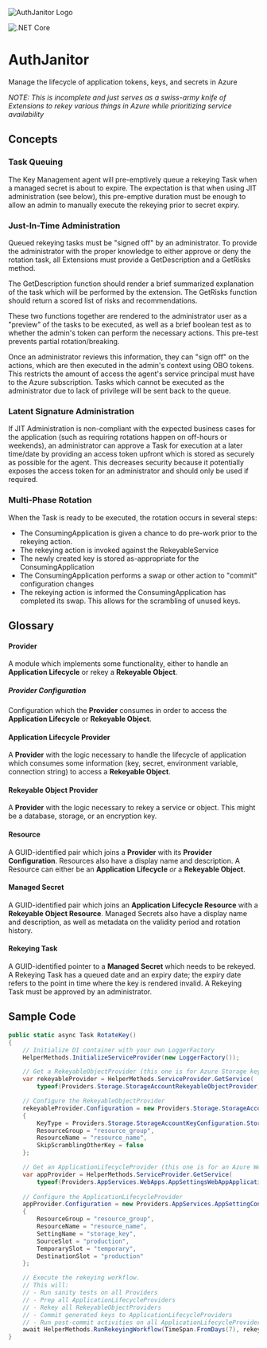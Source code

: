 ![AuthJanitor Logo](../master/docs/assets/img/AJLogoDark.png?raw=true)

![.NET Core](https://github.com/anthturner/AuthJanitor/workflows/.NET%20Core/badge.svg?branch=master)

# AuthJanitor
Manage the lifecycle of application tokens, keys, and secrets in Azure

*NOTE: This is incomplete and just serves as a swiss-army knife of Extensions to rekey various things in Azure while 
prioritizing service availability*

## Concepts
### Task Queuing
The Key Management agent will pre-emptively queue a rekeying Task when a managed secret is about to expire. The expectation
is that when using JIT administration (see below), this pre-emptive duration must be enough to allow an admin to manually
execute the rekeying prior to secret expiry.

### Just-In-Time Administration
Queued rekeying tasks must be "signed off" by an administrator. To provide the administrator with the proper knowledge to either
approve or deny the rotation task, all Extensions must provide a GetDescription and a GetRisks method.

The GetDescription function should render a brief summarized explanation of the task which will be performed by the extension. 
The GetRisks function should return a scored list of risks and recommendations.

These two functions together are rendered to the administrator user as a "preview" of the tasks to be executed, as well as a brief
boolean test as to whether the admin's token can perform the necessary actions. This pre-test prevents partial rotation/breaking.

Once an administrator reviews this information, they can "sign off" on the actions, which are then executed in the admin's context
using OBO tokens. This restricts the amount of access the agent's service principal must have to the Azure subscription. Tasks
which cannot be executed as the administrator due to lack of privilege will be sent back to the queue.

### Latent Signature Administration
If JIT Administration is non-compliant with the expected business cases for the application (such as requiring rotations happen on
off-hours or weekends), an administrator can approve a Task for execution at a later time/date by providing an access token upfront
which is stored as securely as possible for the agent. This decreases security because it potentially exposes the access token for
an administrator and should only be used if required.

### Multi-Phase Rotation
When the Task is ready to be executed, the rotation occurs in several steps:
* The ConsumingApplication is given a chance to do pre-work prior to the rekeying action.
* The rekeying action is invoked against the RekeyableService
* The newly created key is stored as-appropriate for the ConsumingApplication
* The ConsumingApplication performs a swap or other action to "commit" configuration changes
* The rekeying action is informed the ConsumingApplication has completed its swap. This allows for the scrambling of unused keys.

## Glossary
#### Provider
A module which implements some functionality, either to handle an **Application Lifecycle** or rekey a **Rekeyable Object**.

##### Provider Configuration
Configuration which the **Provider** consumes in order to access the **Application Lifecycle** or **Rekeyable Object**.

#### Application Lifecycle Provider
A **Provider** with the logic necessary to handle the lifecycle of application which consumes some information (key, secret, environment variable,
connection string) to access a **Rekeyable Object**.

#### Rekeyable Object Provider
A **Provider** with the logic necessary to rekey a service or object. This might be a database, storage, or an encryption key.

#### Resource
A GUID-identified pair which joins a **Provider** with its **Provider Configuration**. Resources also have a display name and description.
A Resource can either be an **Application Lifecycle** _or_ a **Rekeyable Object**.

#### Managed Secret
A GUID-identified pair which joins an **Application Lifecycle Resource** with a **Rekeyable Object Resource**. Managed Secrets also have a
display name and description, as well as metadata on the validity period and rotation history.

#### Rekeying Task
A GUID-identified pointer to a **Managed Secret** which needs to be rekeyed. A Rekeying Task has a queued date and an expiry date; the
expiry date refers to the point in time where the key is rendered invalid. A Rekeying Task must be approved by an administrator.

## Sample Code
```csharp
public static async Task RotateKey()
{
    // Initialize DI container with your own LoggerFactory
    HelperMethods.InitializeServiceProvider(new LoggerFactory());

    // Get a RekeyableObjectProvider (this one is for Azure Storage keys)
    var rekeyableProvider = HelperMethods.ServiceProvider.GetService(
        typeof(Providers.Storage.StorageAccountRekeyableObjectProvider)) as Providers.Storage.StorageAccountRekeyableObjectProvider;

    // Configure the RekeyableObjectProvider
    rekeyableProvider.Configuration = new Providers.Storage.StorageAccountKeyConfiguration()
    {
        KeyType = Providers.Storage.StorageAccountKeyConfiguration.StorageKeyTypes.Key1,
        ResourceGroup = "resource_group",
        ResourceName = "resource_name",
        SkipScramblingOtherKey = false
    };

    // Get an ApplicationLifecycleProvider (this one is for an Azure WebApp, consuming from AppSettings)
    var appProvider = HelperMethods.ServiceProvider.GetService(
        typeof(Providers.AppServices.WebApps.AppSettingsWebAppApplicationLifecycleProvider)) as Providers.AppServices.WebApps.AppSettingsWebAppApplicationLifecycleProvider;
    
    // Configure the ApplicationLifecycleProvider
    appProvider.Configuration = new Providers.AppServices.AppSettingConfiguration()
    {
        ResourceGroup = "resource_group",
        ResourceName = "resource_name",
        SettingName = "storage_key",
        SourceSlot = "production",
        TemporarySlot = "temporary",
        DestinationSlot = "production"
    };

    // Execute the rekeying workflow.
    // This will:
    // - Run sanity tests on all Providers
    // - Prep all ApplicationLifecycleProviders
    // - Rekey all RekeyableObjectProviders
    // - Commit generated keys to ApplicationLifecycleProviders
    // - Run post-commit activities on all ApplicationLifecycleProviders
    await HelperMethods.RunRekeyingWorkflow(TimeSpan.FromDays(7), rekeyableProvider, appProvider);
}
```
